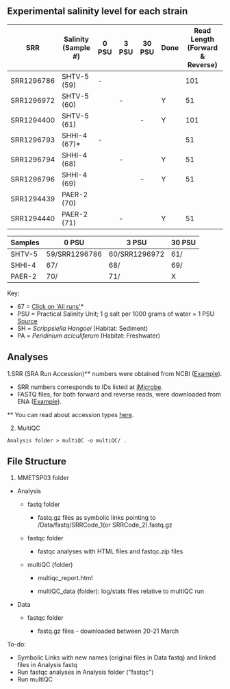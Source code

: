 ## Experimental salinity level for each strain

| SRR        | Salinity (Sample #)|  0 PSU | 3 PSU	| 30 PSU	| Done | Read Length (Forward & Reverse)|
|--------    | -------------------|-----   |---	   |---	    | ---  | -----|
| SRR1296786 |  SHTV-5 (59) 	     |   	-    |  	    |   	    |     |  101 |
| SRR1296972 |  SHTV-5 (60) 	     |   	    |  - 	  |   	    | Y    |   51 |
| SRR1294400 | SHTV-5 (61)	       |   	    |   	  |  - 	 | Y       | 101  |
| SRR1296793 | SHHI-4 (67)*       |   -    |  	   |   	  |        |  51 |
| SRR1296794 | SHHI-4 (68)	       |   	    |  -	  |   	  | Y       |  51 |
| SRR1296796 | SHHI-4 (69)	       |    	   |  	   |   -	 | Y       |  51 |
| SRR1294439 | PAER-2 (70)|       |        |      |      |         |  51 |
| SRR1294440 | PAER-2 (71)	       |   	    |  -	  |   	  | Y       |   51 |

| Samples|  0 PSU          |  3 PSU            | 30 PSU |
|--------| -------         |------             |------	 |
| SHTV-5 | 59/SRR1296786   | 60/SRR1296972	    |  61/	  | 
| SHHI-4 |  67/            | 68/               |  69/   |
| PAER-2 |  70/            |  71/              |    X    |

Key:

+ 67 = [Click on 'All runs'](https://www.ncbi.nlm.nih.gov/sra/?term=SRR1294439)*
+ PSU = Practical Salinity Unit; 1 g salt per 1000 grams of water = 1 PSU [Source](https://podaac.jpl.nasa.gov/SeaSurfaceSalinity)
+ SH = *Scrippsiella Hangoei* (Habitat: Sediment)
+ PA = *Peridinium aciculiferum* (Habitat: Freshwater)

## Analyses

1.SRR (SRA Run Accession)** numbers were obtained from NCBI ([Example](https://www.ncbi.nlm.nih.gov/sra?LinkName=biosample_sra&from_uid=2740276)).
* SRR numbers corresponds to IDs listed at [iMicrobe](https://www.imicrobe.us/#/investigators/180).
* FASTQ files, for both forward and reverse reads, were downloaded from ENA ([Example](https://www.ebi.ac.uk/ena/data/view/SRR1294400)).

** You can read about accession types [here](https://www.ncbi.nlm.nih.gov/books/NBK56913/#search.what_do_the_different_sra_accessi).

2. MultiQC

```
Analysis folder > multiQC -o multiQC/ .
```

## File Structure

1. MMETSP03 folder

* Analysis

  * fastq folder
  
    * fastq.gz files as symbolic links pointing to /Data/fastq/SRRCode_1(or SRRCode_2).fastq.gz
  
  * fastqc folder
  
    * fastqc analyses with HTML files and fastqc.zip files
  
  * multiQC (folder)
  
    * multiqc_report.html
    
    * multiQC_data (folder): log/stats files relative to multiQC run

* Data

  * fastqc folder
  
    * fastq.gz files - downloaded between 20-21 March

To-do:

 - Symbolic Links with new names (original files in Data fastq) and linked files in Analysis fastq
 - Run fastqc analyses in Analysis folder ("fastqc")
 - Run multiQC
 
